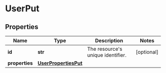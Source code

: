 # UserPut

## Properties
| Name | Type | Description | Notes |
| ------------ | ------------- | ------------- | ------------- |
| **id** | **str** | The resource&#39;s unique identifier. | [optional]  |
| **properties** | [**UserPropertiesPut**](UserPropertiesPut.md) |  |  |


